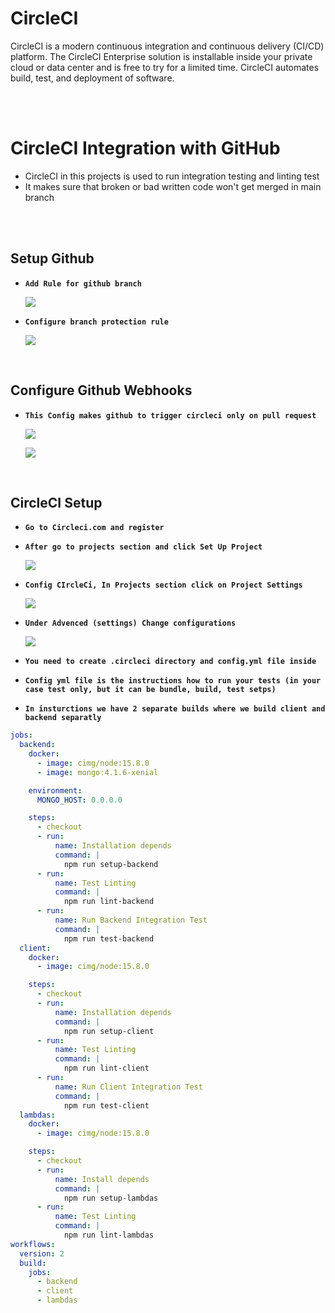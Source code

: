 # CircleCI

CircleCI is a modern continuous integration and continuous delivery (CI/CD) platform. The CircleCI Enterprise solution is installable inside your private cloud or data center and is free to try for a limited time. CircleCI automates build, test, and deployment of software.

<br/>
<br/>

# CircleCI Integration with GitHub

- CircleCI in this projects is used to run integration testing and linting test
- It makes sure that broken or bad written code won't get merged in main branch

<br/>
<br/>

## Setup Github

- **`Add Rule for github branch`**
  <p>
    <img src="https://github.com/edo92/AWS-ECS-Hosting-Pipeline/blob/docs/circleci/images/github-branch-rules.png"/>
  </p>

- **`Configure branch protection rule`**
  <p>
    <img src="https://github.com/edo92/AWS-ECS-Hosting-Pipeline/blob/docs/circleci/images/github-branch-protection-rules.png"/>
  </p>

<br/>

## Configure Github Webhooks

- **`This Config makes github to trigger circleci only on pull request`**
  <p>
    <img src="https://github.com/edo92/AWS-ECS-Hosting-Pipeline/blob/docs/circleci/images/github-webhooks-options-1.png"/>
  </p>
  <p>
    <img src="https://github.com/edo92/AWS-ECS-Hosting-Pipeline/blob/docs/circleci/images/github-webhooks-options-2.png"/>
  </p>

<br/>

## CircleCI Setup

- **`Go to Circleci.com and register`**
- **`After go to projects section and click Set Up Project`**
  <p>
    <img src="https://github.com/edo92/AWS-ECS-Hosting-Pipeline/blob/docs/circleci/images/circleci-setup-project.png"/>
  </p>

- **`Config CIrcleCi, In Projects section click on Project Settings`**
  <p>
    <img src="https://github.com/edo92/AWS-ECS-Hosting-Pipeline/blob/docs/circleci/images/circleci-configure.png"/>
  </p>

- **`Under Advenced (settings) Change configurations`**
  <p>
    <img src="https://github.com/edo92/AWS-ECS-Hosting-Pipeline/blob/docs/circleci/images/circleci-change-configs.png"/>
  </p>

- **`You need to create .circleci directory and config.yml file inside`**
- **`Config yml file is the instructions how to run your tests (in your case test only, but it can be bundle, build, test setps)`**
- **`In insturctions we have 2 separate builds where we build client and backend separatly`**

```yml
jobs:
  backend:
    docker:
      - image: cimg/node:15.8.0
      - image: mongo:4.1.6-xenial

    environment:
      MONGO_HOST: 0.0.0.0

    steps:
      - checkout
      - run:
          name: Installation depends
          command: |
            npm run setup-backend
      - run:
          name: Test Linting
          command: |
            npm run lint-backend
      - run:
          name: Run Backend Integration Test
          command: |
            npm run test-backend
  client:
    docker:
      - image: cimg/node:15.8.0

    steps:
      - checkout
      - run:
          name: Installation depends
          command: |
            npm run setup-client
      - run:
          name: Test Linting
          command: |
            npm run lint-client
      - run:
          name: Run Client Integration Test
          command: |
            npm run test-client
  lambdas:
    docker:
      - image: cimg/node:15.8.0

    steps:
      - checkout
      - run:
          name: Install depends
          command: |
            npm run setup-lambdas
      - run:
          name: Test Linting
          command: |
            npm run lint-lambdas
workflows:
  version: 2
  build:
    jobs:
      - backend
      - client
      - lambdas
```
